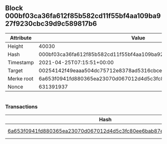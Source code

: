 ## Block 000bf03ca36fa612f85b582cd11f55bf4aa109ba927f9230cbc39d9c589817b6

Attribute | Value
--- | ---
Height | 40030
Hash | 000bf03ca36fa612f85b582cd11f55bf4aa109ba927f9230cbc39d9c589817b6
Timestamp | 2021-04-25T07:15:51+00:00
Target | 00254142f49eaaa504dc75712e8378ad5316cbcead634704b3734b6271167cc4
Merke root | 6a653f0941fd880365ea23070d067012d4d5c3fc80ee6bab87e74d76e6f75b9d
Nonce | 631391937

```

```

### Transactions

Hash | Amount
--- | ---
[6a653f0941fd880365ea23070d067012d4d5c3fc80ee6bab87e74d76e6f75b9d](6a653f0941fd880365ea23070d067012d4d5c3fc80ee6bab87e74d76e6f75b9d.md) | 10.00000000 SKEPTI 
